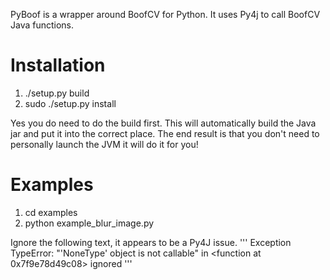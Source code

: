 PyBoof is a wrapper around BoofCV for Python.  It uses Py4j to call BoofCV Java functions.

# Installation

1. ./setup.py build
2. sudo ./setup.py install

Yes you do need to do the build first.  This will automatically build the Java jar and put it into the correct place.
The end result is that you don't need to personally launch the JVM it will do it for you!

# Examples
  
1. cd examples
2. python example_blur_image.py

Ignore the following text, it appears to be a Py4J issue.
'''
Exception TypeError: "'NoneType' object is not callable" in <function <lambda> at 0x7f9e78d49c08> ignored
'''